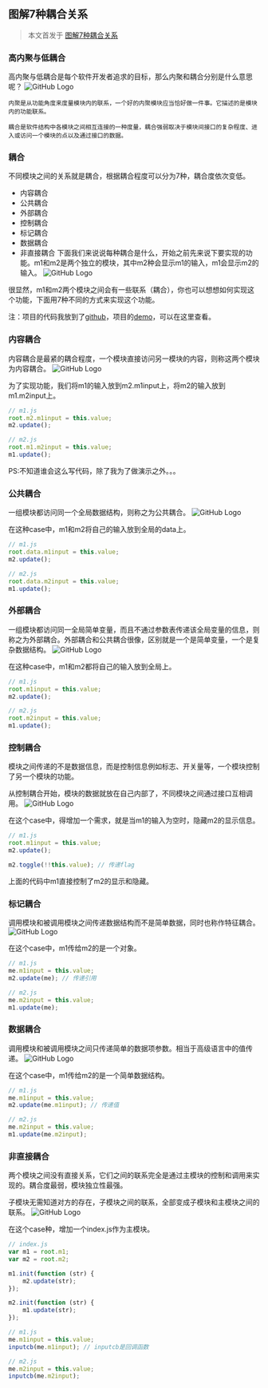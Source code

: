 ## 图解7种耦合关系
> 本文首发于 [图解7种耦合关系](https://yanhaijing.com/program/2016/09/01/about-coupling/)

### 高内聚与低耦合
高内聚与低耦合是每个软件开发者追求的目标，那么内聚和耦合分别是什么意思呢？
![GitHub Logo](./coupling1.png)

	内聚是从功能角度来度量模块内的联系，一个好的内聚模块应当恰好做一件事。它描述的是模块内的功能联系。

	耦合是软件结构中各模块之间相互连接的一种度量，耦合强弱取决于模块间接口的复杂程度、进入或访问一个模块的点以及通过接口的数据。

### 耦合
不同模块之间的关系就是耦合，根据耦合程度可以分为7种，耦合度依次变低。

* 内容耦合
* 公共耦合
* 外部耦合
* 控制耦合
* 标记耦合
* 数据耦合
* 非直接耦合
下面我们来说说每种耦合是什么，开始之前先来说下要实现的功能。m1和m2是两个独立的模块，其中m2种会显示m1的输入，m1会显示m2的输入。
![GitHub Logo](./coupling2.png)

很显然，m1和m2两个模块之间会有一些联系（耦合），你也可以想想如何实现这个功能，下面用7种不同的方式来实现这个功能。

注：项目的代码我放到了[github](https://github.com/yanhaijing/coupling)，项目的[demo](http://yanhaijing.com/coupling/)，可以在这里查看。

### 内容耦合
内容耦合是最紧的耦合程度，一个模块直接访问另一模块的内容，则称这两个模块为内容耦合。
![GitHub Logo](./coupling3.png)

为了实现功能，我们将m1的输入放到m2.m1input上，将m2的输入放到m1.m2input上。
```js
// m1.js
root.m2.m1input = this.value;
m2.update();

// m2.js
root.m1.m2input = this.value;
m1.update();
```
PS:不知道谁会这么写代码，除了我为了做演示之外。。。

### 公共耦合
一组模块都访问同一个全局数据结构，则称之为公共耦合。
![GitHub Logo](./coupling4.png)

在这种case中，m1和m2将自己的输入放到全局的data上。
```js
// m1.js
root.data.m1input = this.value;
m2.update();

// m2.js
root.data.m2input = this.value;
m1.update();
```

### 外部耦合
一组模块都访问同一全局简单变量，而且不通过参数表传递该全局变量的信息，则称之为外部耦合。外部耦合和公共耦合很像，区别就是一个是简单变量，一个是复杂数据结构。
![GitHub Logo](./coupling5.png)

在这种case中，m1和m2都将自己的输入放到全局上。
```js
// m1.js
root.m1input = this.value;
m2.update();

// m2.js
root.m2input = this.value;
m1.update();
```

### 控制耦合
模块之间传递的不是数据信息，而是控制信息例如标志、开关量等，一个模块控制了另一个模块的功能。

从控制耦合开始，模块的数据就放在自己内部了，不同模块之间通过接口互相调用。
![GitHub Logo](./coupling6.png)

在这个case中，得增加一个需求，就是当m1的输入为空时，隐藏m2的显示信息。
```js
// m1.js
root.m1input = this.value;
m2.update();

m2.toggle(!!this.value); // 传递flag
```
上面的代码中m1直接控制了m2的显示和隐藏。

### 标记耦合
调用模块和被调用模块之间传递数据结构而不是简单数据，同时也称作特征耦合。
![GitHub Logo](./coupling7.png)

在这个case中，m1传给m2的是一个对象。
```js
// m1.js
me.m1input = this.value;
m2.update(me); // 传递引用

// m2.js
me.m2input = this.value;
m1.update(me);
```

### 数据耦合
调用模块和被调用模块之间只传递简单的数据项参数。相当于高级语言中的值传递。
![GitHub Logo](./coupling8.png)

在这个case中，m1传给m2的是一个简单数据结构。
```js
// m1.js
me.m1input = this.value;
m2.update(me.m1input); // 传递值

// m2.js
me.m2input = this.value;
m1.update(me.m2input);
```

### 非直接耦合
两个模块之间没有直接关系，它们之间的联系完全是通过主模块的控制和调用来实现的。耦合度最弱，模块独立性最强。

子模块无需知道对方的存在，子模块之间的联系，全部变成子模块和主模块之间的联系。
![GitHub Logo](./coupling9.png)

在这个case种，增加一个index.js作为主模块。
```js
// index.js
var m1 = root.m1;
var m2 = root.m2;

m1.init(function (str) {
    m2.update(str);
});

m2.init(function (str) {
    m1.update(str);
});

// m1.js
me.m1input = this.value;
inputcb(me.m1input); // inputcb是回调函数

// m2.js
me.m2input = this.value;
inputcb(me.m2input);
```